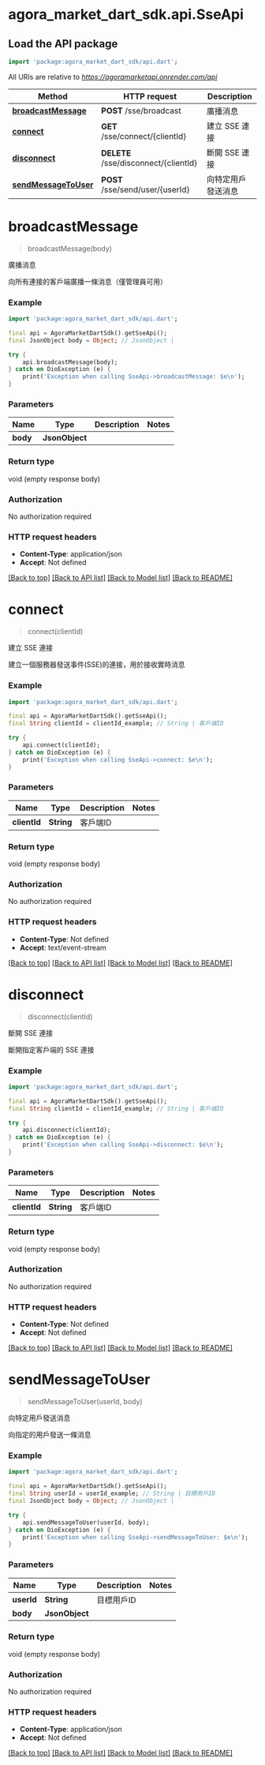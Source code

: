 # agora_market_dart_sdk.api.SseApi

## Load the API package
```dart
import 'package:agora_market_dart_sdk/api.dart';
```

All URIs are relative to *https://agoramarketapi.onrender.com/api*

Method | HTTP request | Description
------------- | ------------- | -------------
[**broadcastMessage**](SseApi.md#broadcastmessage) | **POST** /sse/broadcast | 廣播消息
[**connect**](SseApi.md#connect) | **GET** /sse/connect/{clientId} | 建立 SSE 連接
[**disconnect**](SseApi.md#disconnect) | **DELETE** /sse/disconnect/{clientId} | 斷開 SSE 連接
[**sendMessageToUser**](SseApi.md#sendmessagetouser) | **POST** /sse/send/user/{userId} | 向特定用戶發送消息


# **broadcastMessage**
> broadcastMessage(body)

廣播消息

向所有連接的客戶端廣播一條消息（僅管理員可用）

### Example
```dart
import 'package:agora_market_dart_sdk/api.dart';

final api = AgoraMarketDartSdk().getSseApi();
final JsonObject body = Object; // JsonObject | 

try {
    api.broadcastMessage(body);
} catch on DioException (e) {
    print('Exception when calling SseApi->broadcastMessage: $e\n');
}
```

### Parameters

Name | Type | Description  | Notes
------------- | ------------- | ------------- | -------------
 **body** | **JsonObject**|  | 

### Return type

void (empty response body)

### Authorization

No authorization required

### HTTP request headers

 - **Content-Type**: application/json
 - **Accept**: Not defined

[[Back to top]](#) [[Back to API list]](../README.md#documentation-for-api-endpoints) [[Back to Model list]](../README.md#documentation-for-models) [[Back to README]](../README.md)

# **connect**
> connect(clientId)

建立 SSE 連接

建立一個服務器發送事件(SSE)的連接，用於接收實時消息

### Example
```dart
import 'package:agora_market_dart_sdk/api.dart';

final api = AgoraMarketDartSdk().getSseApi();
final String clientId = clientId_example; // String | 客戶端ID

try {
    api.connect(clientId);
} catch on DioException (e) {
    print('Exception when calling SseApi->connect: $e\n');
}
```

### Parameters

Name | Type | Description  | Notes
------------- | ------------- | ------------- | -------------
 **clientId** | **String**| 客戶端ID | 

### Return type

void (empty response body)

### Authorization

No authorization required

### HTTP request headers

 - **Content-Type**: Not defined
 - **Accept**: text/event-stream

[[Back to top]](#) [[Back to API list]](../README.md#documentation-for-api-endpoints) [[Back to Model list]](../README.md#documentation-for-models) [[Back to README]](../README.md)

# **disconnect**
> disconnect(clientId)

斷開 SSE 連接

斷開指定客戶端的 SSE 連接

### Example
```dart
import 'package:agora_market_dart_sdk/api.dart';

final api = AgoraMarketDartSdk().getSseApi();
final String clientId = clientId_example; // String | 客戶端ID

try {
    api.disconnect(clientId);
} catch on DioException (e) {
    print('Exception when calling SseApi->disconnect: $e\n');
}
```

### Parameters

Name | Type | Description  | Notes
------------- | ------------- | ------------- | -------------
 **clientId** | **String**| 客戶端ID | 

### Return type

void (empty response body)

### Authorization

No authorization required

### HTTP request headers

 - **Content-Type**: Not defined
 - **Accept**: Not defined

[[Back to top]](#) [[Back to API list]](../README.md#documentation-for-api-endpoints) [[Back to Model list]](../README.md#documentation-for-models) [[Back to README]](../README.md)

# **sendMessageToUser**
> sendMessageToUser(userId, body)

向特定用戶發送消息

向指定的用戶發送一條消息

### Example
```dart
import 'package:agora_market_dart_sdk/api.dart';

final api = AgoraMarketDartSdk().getSseApi();
final String userId = userId_example; // String | 目標用戶ID
final JsonObject body = Object; // JsonObject | 

try {
    api.sendMessageToUser(userId, body);
} catch on DioException (e) {
    print('Exception when calling SseApi->sendMessageToUser: $e\n');
}
```

### Parameters

Name | Type | Description  | Notes
------------- | ------------- | ------------- | -------------
 **userId** | **String**| 目標用戶ID | 
 **body** | **JsonObject**|  | 

### Return type

void (empty response body)

### Authorization

No authorization required

### HTTP request headers

 - **Content-Type**: application/json
 - **Accept**: Not defined

[[Back to top]](#) [[Back to API list]](../README.md#documentation-for-api-endpoints) [[Back to Model list]](../README.md#documentation-for-models) [[Back to README]](../README.md)

